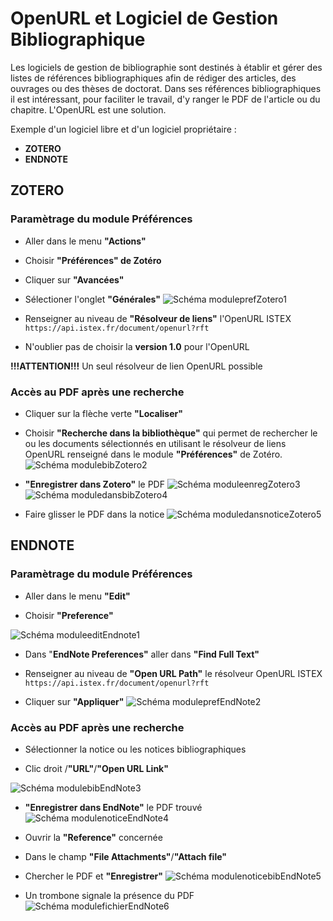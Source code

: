 
# OpenURL et Logiciel de Gestion Bibliographique

Les logiciels de gestion de bibliographie sont destinés à établir et gérer des listes de références bibliographiques afin de rédiger des articles, des ouvrages ou des thèses de doctorat. Dans ses références bibliographiques il est intéressant, pour faciliter le travail, d'y ranger le PDF de l'article ou du chapitre. L'OpenURL est une solution.


Exemple d'un logiciel libre et d'un logiciel propriétaire :

- **ZOTERO** 
- **ENDNOTE**



## ZOTERO  



### Paramètrage du module Préférences ###

- Aller dans le menu **"Actions"**

- Choisir **"Préférences" de Zotéro**

- Cliquer sur **"Avancées"**

- Sélectioner l'onglet **"Générales"**
![Schéma moduleprefZotero1](img/Zotero1.png)

- Renseigner au niveau de **"Résolveur de liens"** l'OpenURL ISTEX
  `https://api.istex.fr/document/openurl?rft`



- N'oublier pas de choisir la **version 1.0** pour l'OpenURL

**!!!ATTENTION!!!**  Un seul résolveur de lien OpenURL possible



### Accès au PDF après une recherche ###

- Cliquer sur la flèche verte **"Localiser"**

- Choisir **"Recherche dans la bibliothèque"** qui permet de rechercher le ou les documents sélectionnés en utilisant le résolveur de liens OpenURL renseigné dans le module **"Préférences"** de Zotéro.
![Schéma modulebibZotero2](img/Zotero2.png)

- **"Enregistrer dans Zotero"** le PDF
![Schéma moduleenregZotero3](img/Zotero3.png)
![Schéma moduledansbibZotero4](img/Zotero4.PNG)

- Faire glisser le PDF dans la notice
![Schéma moduledansnoticeZotero5](img/Zotero5.PNG)






## ENDNOTE ##


### Paramètrage du module Préférences ###

- Aller dans le menu **"Edit"**

- Choisir **"Preference"**

![Schéma moduleeditEndnote1](img/Endnote1.PNG)

- Dans "**EndNote Preferences"** aller dans **"Find Full Text"**

- Renseigner au niveau de **"Open URL Path"** le résolveur OpenURL ISTEX
  `https://api.istex.fr/document/openurl?rft`


- Cliquer sur **"Appliquer"**
![Schéma moduleprefEndNote2](img/EndNote2.PNG)


### Accès au PDF après une recherche ###

- Sélectionner la notice ou les notices bibliographiques

- Clic droit /**"URL"**/**"Open URL Link"**

![Schéma modulebibEndNote3](img/Endnote3.PNG)

- **"Enregistrer dans EndNote"** le PDF trouvé
![Schéma modulenoticeEndNote4](img/EndNote4.PNG) 

- Ouvrir la **"Reference"** concernée

- Dans le champ **"File Attachments"**/**"Attach file"**

- Chercher le PDF et **"Enregistrer"**
![Schéma modulenoticebibEndNote5](img/EndNote5.PNG)

- Un trombone signale la présence du PDF
![Schéma modulefichierEndNote6](img/EndNote6.PNG)























